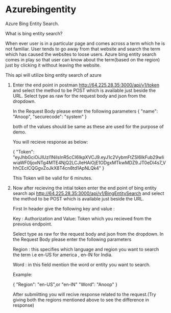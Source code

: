 # Azurebingentity


  
 Azure Bing Entity Search.
 
 What is bing entity search?
 
 When ever user is in a particular page and comes across a term which he is not familiar.
 User tends to go away from that website and search the term which has caused the websites to loose users.
 Azure bing entity search comes in play so that user can know about the term(based on the region) just by clicking it without leaving the website.
 
 This api will utilize bing entity search of azure 
 
 
 1) Enter the end point in postman http://64.225.28.35:3000/api/v1/token and select the method to be POST which is available just beside the URL.
    Select type as raw for the request body and json from the dropdown.
	
	
	In the Request Body please enter the following parameters
	{
	"name": "Anoop",
	"securecode": "system"
     }
	 
	 both of the values should be same as these are used for the purpose of demo.
	 
	 
	You will recieve response as below:
   
    {
    "Token": "eyJhbGciOiJIUzI1NiIsInR5cCI6IkpXVCJ9.eyJ1c2VybmFtZSI6IkFub29wIiwiaWF0IjoxNTg4MTE4NjQ2LCJleHAiOjE1ODgxMTkwMDZ9.JT0eDi4s7_VhhCEcICQGgvZoJkX8T4cn8td1ApNLQk4"
    }
    
    This Token will be valid for 6 minutes.

 2) Now after recieving the intial token enter  the end point of bing entity search api 
    http://64.225.28.35:3000/api/v1/BingEntitySearch and select the method to be POST which is available just beside the URL.
	
	First In header give the following key and value :
	
	Key : Authorization and Value: Token which you recieved from the prevoius endpoint.
	
	Select type as raw for the request body and json from the dropdown.
	In the Request Body please enter the following parameters
	
	Region : this specifies which language and region you want to search the term i.e en-US for america , en-IN for India.
	
	Word : in this field mention the word or entity you want to search.
	
	Example: 
	
	{
	"Region": "en-US",or "en-IN"
	"Word": "Anoop"
    }

    After submiitting you will recive response related to the request.(Try giving both the regions mentioned above to see the difference in response)
	
	
	
